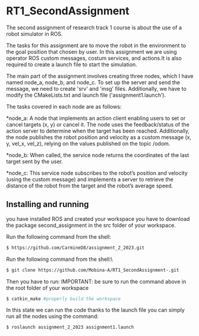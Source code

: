 # RT1_SecondAssignment
The second assignment of research track 1 course is about the use of a robot simulator in ROS. 

The tasks for this assignment are to move the robot in the environment to the goal position that chosen by user.
In this assignment we are using operator ROS custom messages, costum services, and actions.It is also required to create a launch file to start the simulation.

The main part of the assignment involves creating three nodes, which I have named node_a, node_b, and node_c. To set up the server and send the message, we need to create 'srv' and 'msg' files. Additionally, we have to modify the CMakeLists.txt and launch file ('assignment1.launch').

The tasks covered in each node are as follows:

*node_a: A node that implements an action client enabling users to set or cancel targets (x, y) or cancel it. The node uses the feedback/status of the action server to determine when the target has been reached. Additionally, the node publishes the robot position and velocity as a custom message (x, y, vel_x, vel_z), relying on the values published on the topic /odom.

*node_b: When called, the service node returns the coordinates of the last target sent by the user.

*node_c: This service node subscribes to the robot’s position and velocity (using the custom message) and implements a server to retrieve the distance of the robot from the target and the robot’s average speed.

Installing and running
----------------------
you have installed ROS and created your workspace you have to download the package second_assignment in the src folder of your workspace.

Run the following command from the shell:
```bash
$ https://github.com/CarmineD8/assignment_2_2023.git
```
Run the following command from the shell:\
```bash
$ git clone https://github.com/Mobina-A/RT1_SecondAssignment-.git
```
Then you have to run:
IMPORTANT: be sure to run the command above in the root folder of your workspace
```bash
$ catkin_make #properly build the workspace
```
In this state we can run the code thanks to the launch file you can simply run all the nodes using the command:
```bash
$ roslaunch assignment_2_2023 assignment1.launch
```
